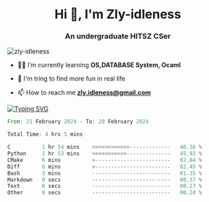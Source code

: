 <h1 align="center">Hi 👋, I'm Zly-idleness</h1>

<h3 align="center">An undergraduate HITSZ CSer</h3>

<p align="left"> <img src="https://komarev.com/ghpvc/?username=zly-idleness&label=Profile%20views&color=0e75b6&style=flat" alt="zly-idleness" /> </p>


- 👨‍💻 I’m currently learning **OS,DATABASE System, Ocaml**

- 🌱 I'm tring to find more fun in real life

- 📫 How to reach me **zly.idleness@gmail.com**



[![Typing SVG](https://readme-typing-svg.herokuapp.com?font=Fira+Code&pause=1000&width=435&lines=I+Maybe+Slow)](https://git.io/typing-svg)


<!--START_SECTION:waka-->

```rust
From: 21 February 2024 - To: 28 February 2024

Total Time: 4 hrs 5 mins

C          1 hr 54 mins    >>>>>>>>>>>>-------------   46.36 %
Python     1 hr 53 mins    >>>>>>>>>>>--------------   45.92 %
CMake      6 mins          >------------------------   02.84 %
Diff       6 mins          >------------------------   02.45 %
Bash       3 mins          -------------------------   01.35 %
Markdown   0 secs          -------------------------   00.37 %
Text       0 secs          -------------------------   00.27 %
Other      0 secs          -------------------------   00.24 %
```

<!--END_SECTION:waka-->


